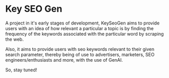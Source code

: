 # Key SEO Gen

A project in it's early stages of development, KeySeoGen aims to provide users with an idea of how relevant a particular a topic
is by finding the frequency of the keywords associated with the particular word by scraping the web.

Also, it aims to provide users with seo keywords relevant to their given search parameter, thereby being of use to advertisers, marketers,
SEO engineers/enthusiasts and more, with the use of GenAI.

So, stay tuned!
